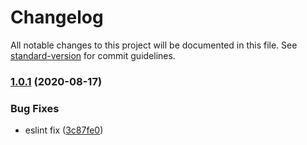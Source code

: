 # Changelog

All notable changes to this project will be documented in this file. See [standard-version](https://github.com/conventional-changelog/standard-version) for commit guidelines.

### [1.0.1](https://github.com/blackdous/template-sap/compare/v0.1.4...v1.0.1) (2020-08-17)


### Bug Fixes

* eslint fix ([3c87fe0](https://github.com/blackdous/template-sap/commit/3c87fe076a65c437f8ef18eb87bcd339fe62b442))
